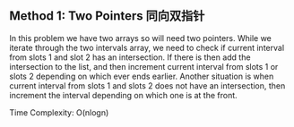 ## Method 1: Two Pointers 同向双指针

In this problem we have two arrays so will need two pointers. While we iterate through the two intervals array, we need to check if current interval from slots 1 and slot 2 has an intersection. If there is then add the intersection to the list, and then increment current interval from slots 1 or slots 2 depending on which ever ends earlier. Another situation is when current interval from slots 1 and slots 2 does not have an intersection, then increment the interval depending on which one is at the front.

Time Complexity: O(nlogn)
